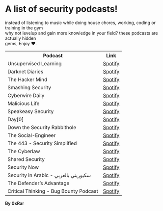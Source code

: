 # A list of security podcasts!

instead of listening to music while doing house chores, working, coding or training in the gym <br>
why not levelup and gain more knowledge in your field? these podcasts are actually hidden <br>
gems, Enjoy ♥.

<table>
  <tr>
    <th>Podcast</th>
    <th>Link</th>
  </tr>
  
  <tr>
	<td>Unsupervised Learning</td>
	<td> 
	<a href="https://open.spotify.com/show/0cIzWAEYacLz7Ag1n1YhUJ">Spotify</a> 
	</td>
  </tr>	
  
  <tr>
	<td>Darknet Diaries</td>
	<td> 
	<a href="https://open.spotify.com/show/4XPl3uEEL9hvqMkoZrzbx5">Spotify</a> 
	</td>
  </tr>

  <tr>
	<td>The Hacker Mind</td>
	<td> 
	<a href="https://open.spotify.com/show/6zkacjxPFG0qbcMWzDHvfH">Spotify</a> 
	</td>
  </tr>

  <tr>
	<td>Smashing Security</td>
	<td> 
	<a href="https://open.spotify.com/show/3J7pBxEu43nCnRTSXaan8S">Spotify</a> 
	</td>
  </tr>

  <tr>
	<td>Cyberwire Daily</td>
	<td> 
	<a href="https://open.spotify.com/show/0CnYnxrAcfRjh0YSQINAwe">Spotify</a> 
	</td>
  </tr>

  <tr>
	<td>Malicious Life</td>
	<td> 
	<a href="https://open.spotify.com/show/1KHIsaZ9mX0NbzPrfId00q">Spotify</a> 
	</td>
  </tr>

  <tr>
	<td>Speakeasy Security</td>
	<td> 
	<a href="https://open.spotify.com/show/7bfg0yzV1XtAWtsEevf9ne">Spotify</a> 
	</td>
  </tr>

  <tr>
	<td>Day[0]</td>
	<td> 
	<a href="https://open.spotify.com/show/4NKCxk8aPEuEFuHsEQ9Tdt">Spotify</a> 
	</td>
  </tr>

  <tr>
	<td>Down the Security Rabbithole</td>
	<td> 
	<a href="https://open.spotify.com/show/0xnEHBzM0mayXFK5VKpziy">Spotify</a> 
	</td>
  </tr>

  <tr>
	<td>The Social-Engineer</td>
	<td> 
	<a href="https://open.spotify.com/show/6Pmp3DQKUDW6DXBlnGpxkH">Spotify</a> 
	</td>
  </tr>

  <tr>
	<td>The 443 - Security Simplified</td>
	<td> 
	<a href="https://open.spotify.com/show/1um4vj5lRCeFjaaT6KyAJC">Spotify</a> 
	</td>
  </tr>

  <tr>
	<td>The Cyberlaw</td>
	<td> 
	<a href="https://open.spotify.com/show/3Co2wdTUaZr4Xqnlxs4soG">Spotify</a> 
	</td>
  </tr>

  <tr>
	<td>Shared Security</td>
	<td> 
	<a href="https://open.spotify.com/show/4if1IufSX43ZbYmojVWh17">Spotify</a> 
	</td>
  </tr>

  <tr>
	<td>Security Now</td>
	<td> 
	<a href="https://open.spotify.com/show/7vAbYigR3zs8GYJP3EoVWw">Spotify</a> 
	</td>
  </tr>
  
  <tr>
	<td>Security in Arabic - سكيوريتي بالعربي</td>
	<td> 
	<a href="https://open.spotify.com/show/4SEZywCqLqOInZtVy2kqHY">Spotify</a> 
	</td>
  </tr>
  
  <tr>
	<td>The Defender’s Advantage</td>
	<td> 
	<a href="https://open.spotify.com/show/7CFsvR9lOLZiNoVDUltL9X">Spotify</a> 
	</td>
  </tr>
	
  <tr>
	<td>Critical Thinking - Bug Bounty Podcast</td>
	<td> 
	<a href="https://open.spotify.com/show/4GiJnv8f4a4ZR6Jc6TQJ3k">Spotify</a> 
	</td>
  </tr>
</table>

**By 0xRar**
